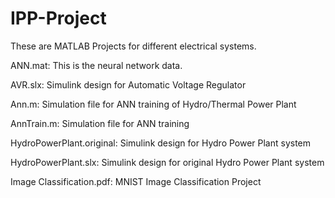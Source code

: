 # IPP-Project

These are MATLAB Projects for different electrical systems.

ANN.mat: This is the neural network data.  

AVR.slx: Simulink design for Automatic Voltage Regulator

Ann.m: Simulation file for ANN training of Hydro/Thermal Power Plant

AnnTrain.m: Simulation file for ANN training

HydroPowerPlant.original: Simulink design for Hydro Power Plant system

HydroPowerPlant.slx: Simulink design for original Hydro Power Plant system

Image Classification.pdf: MNIST Image Classification Project

